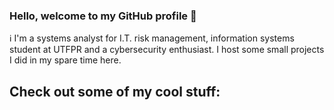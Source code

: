 ### Hello, welcome to my GitHub profile 👋

ℹ️ I'm a systems analyst for I.T. risk management, information systems student at UTFPR and a cybersecurity enthusiast. I host some small projects I did in my spare time here.

**Check out some of my cool stuff:**  
- 
